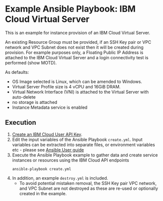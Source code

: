 # Example Ansible Playbook: IBM Cloud Virtual Server

This is an example for instance provision of an IBM Cloud Virtual Server.

An existing Resource Group must be provided, if an SSH Key pair or VPC network and VPC Subnet does not exist then it will be created during provision. For example purposes only, a Floating Public IP Address is attached to the IBM Cloud Virtual Server and a login connectivity test is performed (show MOTD).

As defaults:
- OS Image selected is Linux, which can be amended to Windows.
- Virtual Server Profile size is 4 vCPU and 16GiB DRAM.
- Virtual Network Interface (VNI) is attached to the Virtual Server with auto-delete
- no storage is attached
- Instance Metadata service is enabled

## Execution

1. [Create an IBM Cloud User API Key].
2. Edit the input variables of the Ansible Playbook `create.yml`. Input variables can be extracted into separate files, or environment variables etc - please see [Ansible User guide]
3. Execute the Ansible Playbook example to gather data and create service instances or resources using the IBM Cloud API endpoints
    ```shell
    ansible-playbook create.yml
    ```
4. In addition, an example `destroy.yml` is included.
    - To avoid potential mistaken removal, the SSH Key pair VPC network, and VPC Subnet are not destroyed as these are re-used or optionally created in the example.

[Create an IBM Cloud User API Key]: https://cloud.ibm.com/docs/account?topic=account-userapikey
[Ansible User guide]: https://docs.ansible.com/ansible/latest/user_guide/index.html
